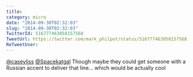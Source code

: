 ```yaml
---
title: 
category: micro
date: "2014-09-30T02:32:03"
slug: "2014-09-30T02:32:03"
TwitterId: 516777463058157568
TweetUrl: https://twitter.com/mark_philpot/status/516777463058157568
ReTweetUser: 
---
```


[@caseyliss](https://twitter.com/caseyliss) [@Spacekatgal](https://twitter.com/Spacekatgal) Though maybe they could get someone with a Russian accent to deliver that line… which would be actually cool